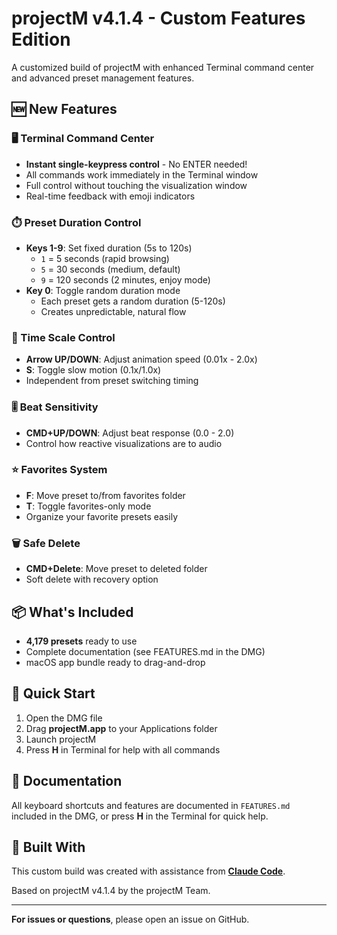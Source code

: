 # projectM v4.1.4 - Custom Features Edition

A customized build of projectM with enhanced Terminal command center and advanced preset management features.

## 🆕 New Features

### 🖥️ Terminal Command Center
- **Instant single-keypress control** - No ENTER needed!
- All commands work immediately in the Terminal window
- Full control without touching the visualization window
- Real-time feedback with emoji indicators

### ⏱️ Preset Duration Control
- **Keys 1-9**: Set fixed duration (5s to 120s)
  - `1` = 5 seconds (rapid browsing)
  - `5` = 30 seconds (medium, default)
  - `9` = 120 seconds (2 minutes, enjoy mode)
- **Key 0**: Toggle random duration mode
  - Each preset gets a random duration (5-120s)
  - Creates unpredictable, natural flow

### 🎵 Time Scale Control
- **Arrow UP/DOWN**: Adjust animation speed (0.01x - 2.0x)
- **S**: Toggle slow motion (0.1x/1.0x)
- Independent from preset switching timing

### 🎚️ Beat Sensitivity
- **CMD+UP/DOWN**: Adjust beat response (0.0 - 2.0)
- Control how reactive visualizations are to audio

### ⭐ Favorites System
- **F**: Move preset to/from favorites folder
- **T**: Toggle favorites-only mode
- Organize your favorite presets easily

### 🗑️ Safe Delete
- **CMD+Delete**: Move preset to deleted folder
- Soft delete with recovery option

## 📦 What's Included

- **4,179 presets** ready to use
- Complete documentation (see FEATURES.md in the DMG)
- macOS app bundle ready to drag-and-drop

## 🚀 Quick Start

1. Open the DMG file
2. Drag **projectM.app** to your Applications folder
3. Launch projectM
4. Press **H** in Terminal for help with all commands

## 📖 Documentation

All keyboard shortcuts and features are documented in `FEATURES.md` included in the DMG, or press **H** in the Terminal for quick help.

## 🤖 Built With

This custom build was created with assistance from **[Claude Code](https://claude.com/claude-code)**.

Based on projectM v4.1.4 by the projectM Team.

---

**For issues or questions**, please open an issue on GitHub.
